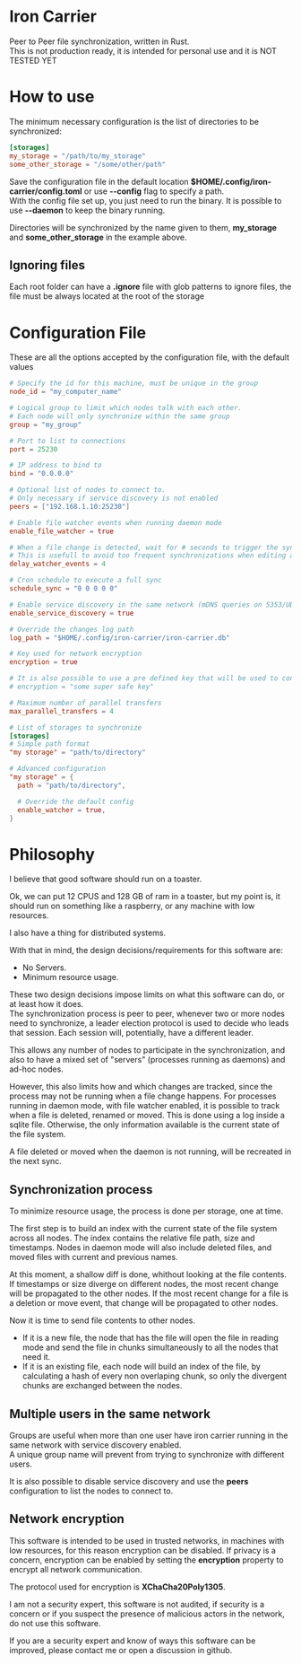 # Iron Carrier

Peer to Peer file synchronization, written in Rust.  
This is not production ready, it is intended for personal use and it is NOT TESTED YET

# How to use

The minimum necessary configuration is the list of directories to be synchronized:
```toml
[storages]
my_storage = "/path/to/my_storage" 
some_other_storage = "/some/other/path"
```

Save the configuration file in the default location **$HOME/.config/iron-carrier/config.toml** or use **--config** flag to specify a path.  
With the config file set up, you just need to run the binary. It is possible to use **--daemon** to keep the binary running.

Directories will be synchronized by the name given to them, **my_storage** and **some_other_storage** in the example above.

## Ignoring files
Each root folder can have a **.ignore** file with glob patterns to ignore files, the file must be
always located at the root of the storage


# Configuration File
These are all the options accepted by the configuration file, with the default values

```toml
# Specify the id for this machine, must be unique in the group
node_id = "my_computer_name"

# Logical group to limit which nodes talk with each other.
# Each node will only synchronize within the same group
group = "my_group"

# Port to list to connections
port = 25230

# IP address to bind to
bind = "0.0.0.0"

# Optional list of nodes to connect to.
# Only necessary if service discovery is not enabled
peers = ["192.168.1.10:25230"]

# Enable file watcher events when running daemon mode
enable_file_watcher = true

# When a file change is detected, wait for # seconds to trigger the synchronization
# This is usefull to avoid too frequent synchronizations when editing a file
delay_watcher_events = 4

# Cron schedule to execute a full sync
schedule_sync = "0 0 0 0 0"

# Enable service discovery in the same network (mDNS queries on 5353/UDP)
enable_service_discovery = true

# Override the changes log path
log_path = "$HOME/.config/iron-carrier/iron-carrier.db"

# Key used for network encryption 
encryption = true

# It is also possible to use a pre defined key that will be used to construct the final encryption key
# encryption = "some super safe key"

# Maximum number of parallel transfers
max_parallel_transfers = 4

# List of storages to synchronize
[storages]
# Simple path format
"my storage" = "path/to/directory"

# Advanced configuration
"my storage" = { 
  path = "path/to/directory", 

  # Override the default config
  enable_watcher = true,
}
```

# Philosophy

I believe that good software should run on a toaster. 

Ok, we can put 12 CPUS and 128 GB of ram in a toaster, but my point is, it should run on something like a raspberry, or any machine with low resources.

I also have a thing for distributed systems.

With that in mind, the design decisions/requirements for this software are:
- No Servers. 
- Minimum resource usage.

These two design decisions impose limits on what this software can do, or at least how it does.  
The synchronization process is peer to peer, whenever two or more nodes need to synchronize, a leader election protocol is used to decide who leads that session.
Each session will, potentially, have a different leader.

This allows any number of nodes to participate in the synchronization, and also to have a mixed set of "servers" (processes running as daemons) and ad-hoc nodes.

However, this also limits how and which changes are tracked, since the process may not be running when a file change happens. 
For processes running in daemon mode, with file watcher enabled, it is possible to track when a file is deleted, renamed or moved. This is done using a log inside a sqlite file.
Otherwise, the only information available is the current state of the file system.

A file deleted or moved when the daemon is not running, will be recreated in the next sync.

## Synchronization process

To minimize resource usage, the process is done per storage, one at time.

The first step is to build an index with the current state of the file system across all nodes. The index contains the relative file path, size and timestamps. Nodes in daemon mode will also include deleted files, and moved files with current and previous names.

At this moment, a shallow diff is done, whithout looking at the file contents. If timestamps or size diverge on different nodes, the most recent change will be propagated to the other nodes. If the most recent change for a file is a deletion or move event, that change will be propagated to other nodes.

Now it is time to send file contents to other nodes.  

- If it is a new file, the node that has the file will open the file in reading mode and send the file in chunks simultaneously to all the nodes that need it.
- If it is an existing file, each node will build an index of the file, by calculating a hash of every non overlaping chunk, so only the divergent chunks are exchanged between the nodes.

## Multiple users in the same network
Groups are useful when more than one user have iron carrier running in the same network with service discovery enabled.  
A unique group name will prevent from trying to synchronize with different users.

It is also possible to disable service discovery and use the **peers** configuration to list the nodes to connect to.

## Network encryption
This software is intended to be used in trusted networks, in machines with low resources, for this reason encryption can be disabled.
If privacy is a concern, encryption can be enabled by setting the **encryption** property to encrypt all network communication.

The protocol used for encryption is **XChaCha20Poly1305**.

I am not a security expert, this software is not audited, if security is a concern or if you suspect the presence of malicious actors in the network,  
do not use this software.

If you are a security expert and know of ways this software can be improved, please contact me or open a discussion in github.

